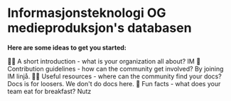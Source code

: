 # Informasjonsteknologi OG medieproduksjon's databasen


<!--

**Here are some ideas to get you started:**

🙋‍♀️ A short introduction - what is your organization all about?
🌈 Contribution guidelines - how can the community get involved?
👩‍💻 Useful resources - where can the community find your docs? Is there anything else the community should know?
🍿 Fun facts - what does your team eat for breakfast?
🧙 Remember, you can do mighty things with the power of [Markdown](https://docs.github.com/github/writing-on-github/getting-started-with-writing-and-formatting-on-github/basic-writing-and-formatting-syntax)
-->

**Here are some ideas to get you started:**

🙋‍♀️ A short introduction - what is your organization all about? IM
🌈 Contribution guidelines - how can the community get involved? By joining IM linjå.
👩‍💻 Useful resources - where can the community find your docs? Docs is for loosers. We don't do docs here.
🍿 Fun facts - what does your team eat for breakfast? Nutz

